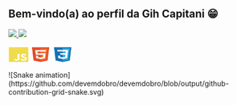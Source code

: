 ## Bem-vindo(a) ao perfil da Gih Capitani 😁

 <div>
  <a href="https://github.com/Gih-Capitani">
   <a href="https://github.com/Gih-Capitani">
   <img height="180em" src="https://github-readme-stats.vercel.app/api?username=Gih-Capitani&show_icons=true&theme=synthwave&include_all_commits=true&count_private=true"/>
   <img height="180em" src="https://github-readme-stats.vercel.app/api/top-langs/?username=Gih-Capitani&layout=compact&langs_count=6&theme=cobalt"/>
  </a>

</div>
<div style="display: inline_block"><br>
  <img align="center" alt="Js" height="30" width="40" src="https://raw.githubusercontent.com/devicons/devicon/master/icons/javascript/javascript-plain.svg">
  <img align="center" alt="HTML" height="30" width="40" src="https://raw.githubusercontent.com/devicons/devicon/master/icons/html5/html5-original.svg">
  <img align="center" alt="CSS" height="30" width="40" src="https://raw.githubusercontent.com/devicons/devicon/master/icons/css3/css3-original.svg">
</div>
 
 <br>
 
<div>
 ![Snake animation](https://github.com/devemdobro/devemdobro/blob/output/github-contribution-grid-snake.svg)
</div>

